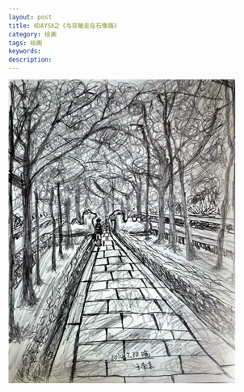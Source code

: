 ```yaml
---
layout: post
title: 《DAYS》之《与亚敏走在石像路》
category: 绘画
tags: 绘画
keywords: 
description: 
---
```


![1](/public/img/days/1.jpg)

